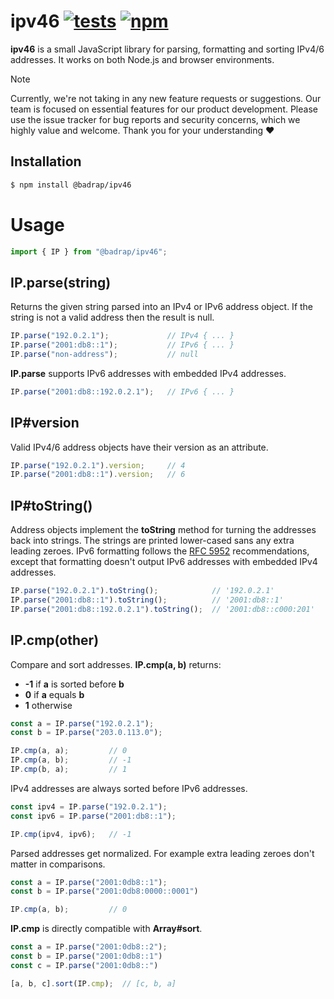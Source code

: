 # ipv46 [![tests](https://github.com/badrap/ipv46/workflows/tests/badge.svg)](https://github.com/badrap/ipv46/actions?query=workflow%3Atests) [![npm](https://img.shields.io/npm/v/@badrap/ipv46.svg)](https://www.npmjs.com/package/@badrap/ipv46)

**ipv46** is a small JavaScript library for parsing, formatting and sorting IPv4/6 addresses. It works on both Node.js and browser environments.

> [!NOTE]
> Currently, we're not taking in any new feature requests or suggestions. Our team is focused on essential features for our product development. Please use the issue tracker for bug reports and security concerns, which we highly value and welcome. Thank you for your understanding ❤️

## Installation

```sh
$ npm install @badrap/ipv46
```

# Usage

```js
import { IP } from "@badrap/ipv46";
```

## IP.parse(string)

Returns the given string parsed into an IPv4 or IPv6 address object.
If the string is not a valid address then the result is null.

```js
IP.parse("192.0.2.1");             // IPv4 { ... }
IP.parse("2001:db8::1");           // IPv6 { ... }
IP.parse("non-address");           // null
```

**IP.parse** supports IPv6 addresses with embedded IPv4 addresses.

```js
IP.parse("2001:db8::192.0.2.1");   // IPv6 { ... }
```

## IP#version

Valid IPv4/6 address objects have their version as an attribute.

```js
IP.parse("192.0.2.1").version;     // 4
IP.parse("2001:db8::1").version;   // 6
```

## IP#toString()

Address objects implement the **toString** method for turning the addresses back into strings. The strings are printed lower-cased sans any extra leading zeroes. IPv6 formatting follows the [RFC 5952](https://tools.ietf.org/html/rfc5952) recommendations, except that formatting doesn't output IPv6 addresses with embedded IPv4 addresses.

```js
IP.parse("192.0.2.1").toString();            // '192.0.2.1'
IP.parse("2001:db8::1").toString();          // '2001:db8::1'
IP.parse("2001:db8::192.0.2.1").toString();  // '2001:db8::c000:201'
```

## IP.cmp(other)

Compare and sort addresses. **IP.cmp(a, b)** returns:
  * **-1** if **a** is sorted before **b**
  * **0** if **a** equals **b**
  * **1** otherwise

```js
const a = IP.parse("192.0.2.1");
const b = IP.parse("203.0.113.0");

IP.cmp(a, a);         // 0
IP.cmp(a, b);         // -1
IP.cmp(b, a);         // 1
```

IPv4 addresses are always sorted before IPv6 addresses.

```js
const ipv4 = IP.parse("192.0.2.1");
const ipv6 = IP.parse("2001:db8::1");

IP.cmp(ipv4, ipv6);   // -1
```

Parsed addresses get normalized. For example extra leading zeroes don't
matter in comparisons.

```js
const a = IP.parse("2001:0db8::1");
const b = IP.parse("2001:0db8:0000::0001")

IP.cmp(a, b);         // 0
```

**IP.cmp** is directly compatible with **Array#sort**.

```js
const a = IP.parse("2001:0db8::2");
const b = IP.parse("2001:0db8::1")
const c = IP.parse("2001:0db8::")

[a, b, c].sort(IP.cmp);  // [c, b, a]
```

